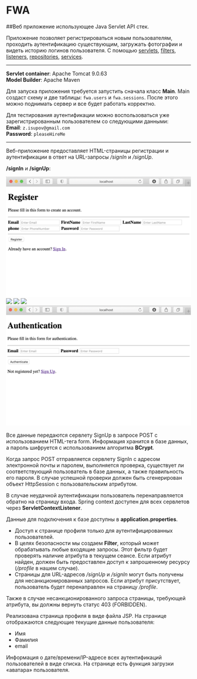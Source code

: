 # FWA

##Веб приложение использующее Java Servlet API стек.

Приложение позволяет регистрироваться новым пользователям,
проходить аутентификацию существующим,
загружать фотографии и видеть историю логинов пользователя.
C помощью [servlets][1], [filters][2], [listeners][3], [repositories][4], [services][5].

[1]: https://github.com/vicon22/FWA/tree/main/Cinema/src/main/java/edu/school21/cinema/servlets
[2]: https://github.com/vicon22/FWA/tree/main/Cinema/src/main/java/edu/school21/cinema/filters
[3]: https://github.com/vicon22/FWA/tree/main/Cinema/src/main/java/edu/school21/cinema/listeners
[4]: https://github.com/vicon22/FWA/tree/main/Cinema/src/main/java/edu/school21/cinema/repositories
[5]: https://github.com/vicon22/FWA/tree/main/Cinema/src/main/java/edu/school21/cinema/services

---

**Servlet container**: Apache Tomcat 9.0.63\
**Model Builder**: Apache Maven

Для запуска приложения требуется запустить сначала класс **Main**.
Main создаст схему и две таблицы: `fwa.users` и `fwa.sessions`. После этого можно поднимать сервер и все будет работать корректно.

Для тестирования аутентификации можно воспользоваться уже зарегистрированным пользователем со следующими данными:\
**Email**: `z.isupov@gmail.com`\
**Password**: `pleaseHireMe`

---

Веб-приложение предоставляет HTML-страницы регистрации и аутентификации в ответ на URL-запросы */signIn* и */signUp*.

**/signIn** и **/signUp**:

![signIn](imagesForMD/SignUp.png)
<img src="https://github.com/vicon22/FWA/imagesForMD/si" width="60">
<img src="https://github.com/favicon.ico" width="60">
<img src="https://github.com/favicon.ico" width="60">
![signUp](imagesForMD/SignIn.png)

Все данные передаются сервлету SignUp в запросе POST с использованием HTML-тега form.
Информация хранится в базе данных, а пароль шифруется с использованием алгоритма **BCrypt**.

Когда запрос POST отправляется сервлету SignIn с адресом электронной почты и паролем, выполняется проверка, существует ли соответствующий пользователь в базе данных,
а также правильность его пароля. В случае успешной проверки должен быть сгенерирован объект HttpSession с пользовательским атрибутом.

В случае неудачной аутентификации пользователь перенаправляется обратно на страницу входа.
Spring context доступен для всех сервлетов через **ServletContextListener**.

Данные для подключения к базе доступны в **application.properties**.

- Доступ к странице профиля только для аутентифицированных пользователей.
- В целях безопасности мы создаем **Filter**, который может обрабатывать любые входящие запросы. Этот фильтр будет проверять наличие атрибута в текущем сеансе. Если атрибут найден, должен быть предоставлен доступ к запрошенному ресурсу (*/profile* в нашем случае).
- Страницы для URL-адресов */signUp* и */signIn* могут быть получены для несанкционированных запросов. Если атрибут присутствует, пользователь будет перенаправлен на страницу */profile*.

Также в случае несанкционированного запроса страницы, требующей атрибута, вы должны вернуть статус 403 (FORBIDDEN).

Реализована страница профиля в виде файла JSP. На странице отображаются следующие текущие данные пользователя:

- Имя
- Фамилия
- email

Информация о дате/времени/IP-адресе всех аутентификаций пользователей в виде списка. На странице есть функция загрузки «аватара» пользователя.
